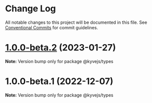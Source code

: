 # Change Log

All notable changes to this project will be documented in this file.
See [Conventional Commits](https://conventionalcommits.org) for commit guidelines.

# [1.0.0-beta.2](https://github.com/KYVENetwork/kyvejs/compare/@kyvejs/types@1.0.0-beta.1...@kyvejs/types@1.0.0-beta.2) (2023-01-27)

**Note:** Version bump only for package @kyvejs/types

# 1.0.0-beta.1 (2022-12-07)

**Note:** Version bump only for package @kyvejs/types
